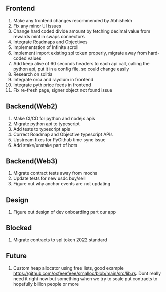 Frontend
--------------------------------------------
1) Make any frontend changes recommended by Abhishekh
2) Fix any minor UI issues
3) Change hard coded divide amount by fetching decimal value from rewards mint in swaps connectors
4) Integrate Roadmaps and Objectives
5) Implementation of Infinite scroll
6) Implement import existing spl token properly, migrate away from hard-coded values
7) Add keep alive of 60 seconds headers to each api call, calling the python api, put it in a config file, so could change easily
8) Research on solitia
9) Integrate orca and raydium in frontend
10) Integrate pyth price feeds in frontend
11) Fix re-fresh page, signer object not found issue

Backend(Web2)
---------------------------------------------
1) Make CI/CD for python and nodejs apis
2) Migrate python api to typescript
3) Add tests to typescript apis
4) Correct Roadmap and Objective typescript APIs
5) Upstream fixes for PyGithub time sync issue
6) Add stake/unstake part of bots

Backend(Web3)
---------------------------------------------
1) Migrate contract tests away from mocha
2) Update tests for new usdc buy/sell
3) Figure out why anchor events are not updating

Design
---------------------------------------------
1) Figure out design of dev onboarding part our app

Blocked
---------------------------------------------
1) Migrate contracts to spl token 2022 standard

Future
---------------------------------------------
1) Custom heap allocator using free lists, good example https://github.com/oxfeeefeee/smalloc/blob/main/src/lib.rs.
   Dont really need it right now but something when we try to scale put contracts to hopefully billion people or more
